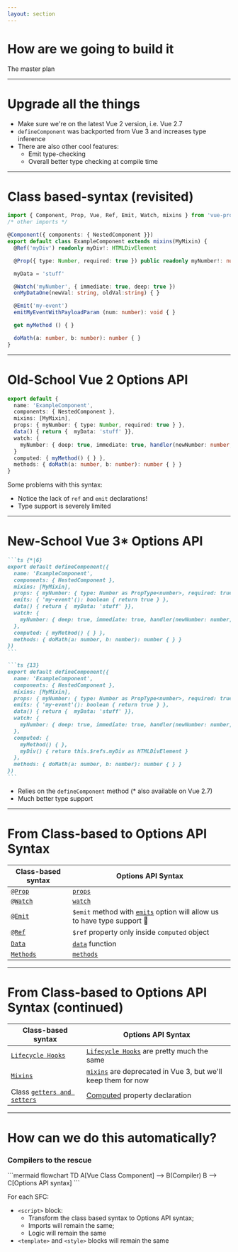 ```yaml
---
layout: section
---
```


# How are we going to build it

The master plan

---

# Upgrade all the things

- Make sure we're on the latest Vue 2 version, i.e. Vue 2.7
- `defineComponent` was backported from Vue 3 and increases type inference
- There are also other cool features:
    - Emit type-checking
    - Overall better type checking at compile time

---

# Class based-syntax (revisited)

```ts {*|1|4|5|6|8|10|12-13|15-16|18|20}
import { Component, Prop, Vue, Ref, Emit, Watch, mixins } from 'vue-property-decorator'
/* other imports */

@Component({ components: { NestedComponent }})
export default class ExampleComponent extends mixins(MyMixin) {
  @Ref('myDiv') readonly myDiv!: HTMLDivElement

  @Prop({ type: Number, required: true }) public readonly myNumber!: number

  myData = 'stuff'

  @Watch('myNumber', { immediate: true, deep: true })
  onMyDataOne(newVal: string, oldVal:string) { }

  @Emit('my-event')
  emitMyEventWithPayloadParam (num: number): void { }

  get myMethod () { }

  doMath(a: number, b: number): number { }
}
```

---

# Old-School Vue 2 Options API

```ts
export default {
  name: 'ExampleComponent',
  components: { NestedComponent },
  mixins: [MyMixin],
  props: { myNumber: { type: Number, required: true } },
  data() { return {  myData: 'stuff' }},
  watch: {
    myNumber: { deep: true, immediate: true, handler(newNumber: number, oldNumber: number) { } }
  }
  computed: { myMethod() { } },
  methods: { doMath(a: number, b: number): number { } }
}
```

Some problems with this syntax:
- Notice the lack of `ref` and `emit` declarations!
- Type support is severely limited

---

# New-School Vue 3* Options API

````md magic-move {lines: true}
```ts {*|6}
export default defineComponent({
  name: 'ExampleComponent',
  components: { NestedComponent },
  mixins: [MyMixin],
  props: { myNumber: { type: Number as PropType<number>, required: true } },
  emits: { 'my-event'(): boolean { return true } },
  data() { return {  myData: 'stuff' }},
  watch: {
    myNumber: { deep: true, immediate: true, handler(newNumber: number, oldNumber: number) { } }
  },
  computed: { myMethod() { } },
  methods: { doMath(a: number, b: number): number { } }
})
```

```ts {13}
export default defineComponent({
  name: 'ExampleComponent',
  components: { NestedComponent },
  mixins: [MyMixin],
  props: { myNumber: { type: Number as PropType<number>, required: true } },
  emits: { 'my-event'(): boolean { return true } },
  data() { return {  myData: 'stuff' }},
  watch: {
    myNumber: { deep: true, immediate: true, handler(newNumber: number, oldNumber: number) { } }
  },
  computed: {
    myMethod() { },
    myDiv() { return this.$refs.myDiv as HTMLDivElement }
  },
  methods: { doMath(a: number, b: number): number { } }
})
```
````

- Relies on the `defineComponent` method (* also available on Vue 2.7)
- Much better type support

---

# From Class-based to Options API Syntax

| Class-based syntax  | Options API Syntax |
|---------------------|--------------------|
| [`@Prop`](https://github.com/kaorun343/vue-property-decorator#-propoptions-propoptions--constructor--constructor---decorator) | [`props`](https://vuejs.org/api/options-state.html#props) |
| [`@Watch`](https://github.com/kaorun343/vue-property-decorator#-watchpath-string-options-watchoptions---decorator) | [`watch`](https://vuejs.org/api/options-state.html#watch) |
| [`@Emit`](https://github.com/kaorun343/vue-property-decorator#-emitevent-string-decorator) | `$emit` method with [`emits`](https://vuejs.org/api/options-state.html#emits) option will allow us to have type support 🎉 |
| [`@Ref`](https://github.com/kaorun343/vue-property-decorator#-refrefkey-string-decorator) | `$ref` property only inside `computed` object |
| [`Data`](https://class-component.vuejs.org/guide/class-component.html#data) | [`data`](https://vuejs.org/api/options-state.html#data) function |
| [`Methods`](https://class-component.vuejs.org/guide/class-component.html#methods) | [`methods`](https://vuejs.org/api/options-state.html#methods) |

--- 

# From Class-based to Options API Syntax (continued)

| Class-based syntax  | Options API Syntax |
|---------------------|--------------------|
| [`Lifecycle Hooks`](https://class-component.vuejs.org/guide/class-component.html#hooks) | [`Lifecycle Hooks`](https://vuejs.org/api/options-lifecycle.html) are pretty much the same |
| [`Mixins`](https://class-component.vuejs.org/guide/extend-and-mixins.html#extend-and-mixins) | [`mixins`](https://v2.vuejs.org/v2/guide/mixins.html?redirect=true) are deprecated in Vue 3, but we'll keep them for now |
| Class [`getters and setters`](https://www.typescriptlang.org/docs/handbook/2/classes.html#getters--setters) | [Computed](https://vuejs.org/api/options-state.html#computed) property declaration |

---

# How can we do this automatically?

### Compilers to the rescue

<div grid="~ cols-2">
<div class="text-center">
```mermaid
flowchart TD
    A[Vue Class Component] --> B(Compiler)
    B --> C[Options API syntax]
```
</div>
<div>

For each SFC:
- `<script>` block:
    - Transform the class based syntax to Options API syntax;
    - Imports will remain the same;
    - Logic will remain the same
- `<template>` and `<style>` blocks will remain the same

</div>
</div>

